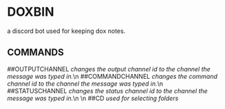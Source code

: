 # DOXBIN
a discord bot used for keeping dox notes.

## COMMANDS

##OUTPUTCHANNEL *changes the output channel id to the channel the message was typed in.*\n
##COMMANDCHANNEL *changes the command channel id to the channel the message was typed in.*\n
##STATUSCHANNEL *changes the status channel id to the channel the message was typed in.*\n
\n
##CD <NAME> *used for selecting folders*
